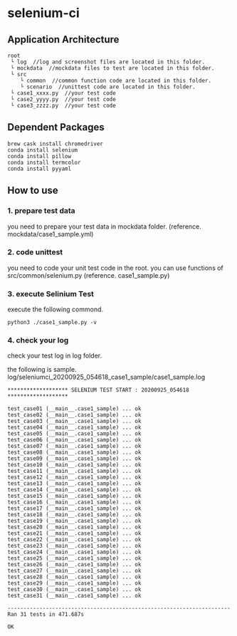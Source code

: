 # selenium-ci

## Application Architecture

```
root
 └ log  //log and screenshot files are located in this folder.
 └ mockdata  //mockdata files to test are located in this folder.
 └ src
    └ common  //common function code are located in this folder.
    └ scenario  //unittest code are located in this folder.
 └ case1_xxxx.py  //your test code
 └ case2_yyyy.py  //your test code
 └ case3_zzzz.py  //your test code
```

## Dependent Packages

```
brew cask install chromedriver
conda install selenium
conda install pillow
conda install termcolor
conda install pyyaml
```

## How to use

### 1. prepare test data

you need to prepare your test data in mockdata folder.
(reference. mockdata/case1_sample.yml)

### 2. code unittest

you need to code your unit test code in the root.
you can use functions of src/common/selenium.py
(reference. case1_sample.py)

### 3. execute Selinium Test

execute the following commond.
```
python3 ./case1_sample.py -v
```

### 4. check your log

check your test log in log folder.

the following is sample.
log/seleniumci_20200925_054618_case1_sample/case1_sample.log
```
******************* SELENIUM TEST START : 20200925_054618 *******************

test_case01 (__main__.case1_sample) ... ok
test_case02 (__main__.case1_sample) ... ok
test_case03 (__main__.case1_sample) ... ok
test_case04 (__main__.case1_sample) ... ok
test_case05 (__main__.case1_sample) ... ok
test_case06 (__main__.case1_sample) ... ok
test_case07 (__main__.case1_sample) ... ok
test_case08 (__main__.case1_sample) ... ok
test_case09 (__main__.case1_sample) ... ok
test_case10 (__main__.case1_sample) ... ok
test_case11 (__main__.case1_sample) ... ok
test_case12 (__main__.case1_sample) ... ok
test_case13 (__main__.case1_sample) ... ok
test_case14 (__main__.case1_sample) ... ok
test_case15 (__main__.case1_sample) ... ok
test_case16 (__main__.case1_sample) ... ok
test_case17 (__main__.case1_sample) ... ok
test_case18 (__main__.case1_sample) ... ok
test_case19 (__main__.case1_sample) ... ok
test_case20 (__main__.case1_sample) ... ok
test_case21 (__main__.case1_sample) ... ok
test_case22 (__main__.case1_sample) ... ok
test_case23 (__main__.case1_sample) ... ok
test_case24 (__main__.case1_sample) ... ok
test_case25 (__main__.case1_sample) ... ok
test_case26 (__main__.case1_sample) ... ok
test_case27 (__main__.case1_sample) ... ok
test_case28 (__main__.case1_sample) ... ok
test_case29 (__main__.case1_sample) ... ok
test_case30 (__main__.case1_sample) ... ok
test_case31 (__main__.case1_sample) ... ok

----------------------------------------------------------------------
Ran 31 tests in 471.687s

OK
```